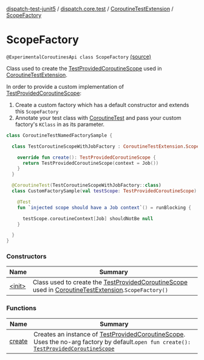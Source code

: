 [dispatch-test-junit5](../../../index.md) / [dispatch.core.test](../../index.md) / [CoroutineTestExtension](../index.md) / [ScopeFactory](./index.md)

# ScopeFactory

`@ExperimentalCoroutinesApi class ScopeFactory` [(source)](https://github.com/RBusarow/Dispatch/tree/master/dispatch-test-junit5/src/main/java/dispatch/core/test/CoroutineTestExtension.kt#L145)

Class used to create the [TestProvidedCoroutineScope](https://rbusarow.github.io/Dispatch/dispatch-test/dispatch.core.test/-test-provided-coroutine-scope/index.md) used in [CoroutineTestExtension](https://rbusarow.github.io/Dispatch/dispatch-test/dispatch.core.test/-coroutine-test-extension/index.md).

In order to provide a custom implementation of [TestProvidedCoroutineScope](https://rbusarow.github.io/Dispatch/dispatch-test/dispatch.core.test/-test-provided-coroutine-scope/index.md):

1. Create a custom factory which has a default constructor and extends this `ScopeFactory`
2. Annotate your test class with [CoroutineTest](https://rbusarow.github.io/Dispatch/dispatch-test/dispatch.core.test/-coroutine-test/index.md) and pass your custom factory's `KClass` in as its parameter.

``` kotlin
class CoroutineTestNamedFactorySample {

  class TestCoroutineScopeWithJobFactory : CoroutineTestExtension.ScopeFactory() {

    override fun create(): TestProvidedCoroutineScope {
      return TestProvidedCoroutineScope(context = Job())
    }
  }

  @CoroutineTest(TestCoroutineScopeWithJobFactory::class)
  class CustomFactorySample(val testScope: TestProvidedCoroutineScope) {

    @Test
    fun `injected scope should have a Job context`() = runBlocking {

      testScope.coroutineContext[Job] shouldNotBe null
    }

  }
}
```

### Constructors

| Name | Summary |
|---|---|
| [&lt;init&gt;](-init-.md) | Class used to create the [TestProvidedCoroutineScope](https://rbusarow.github.io/Dispatch/dispatch-test/dispatch.core.test/-test-provided-coroutine-scope/index.md) used in [CoroutineTestExtension](https://rbusarow.github.io/Dispatch/dispatch-test/dispatch.core.test/-coroutine-test-extension/index.md).`ScopeFactory()` |

### Functions

| Name | Summary |
|---|---|
| [create](create.md) | Creates an instance of [TestProvidedCoroutineScope](https://rbusarow.github.io/Dispatch/dispatch-test/dispatch.core.test/-test-provided-coroutine-scope/index.md).  Uses the no-arg factory by default.`open fun create(): `[`TestProvidedCoroutineScope`](https://rbusarow.github.io/Dispatch/dispatch-test/dispatch.core.test/-test-provided-coroutine-scope/index.md) |
